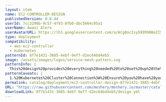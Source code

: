 ```yaml
---
layout: item
name: EC2-CONTROLLER-DESIGN
publishedVersion: 0.0.44
userId: 7cc3290b-9c57-4f93-8fb0-dbc5664c95a1
userName: Awani Alero
userAvatarURL: https://lh3.googleusercontent.com/a/ACg8ocIsyS9IR90Bo2I56iqRPlYulzglXOKhqczvYvf31sttxczvwuTX=s96-c
type: deployment
compatibility:
  - aws-ec2-controller
  - kubernetes
patternId: 8f7e1431-3885-4ebf-9ef7-d2ec64bd4eb5
image: /assets/images/logos/service-mesh-pattern.svg
patternInfo: |
  This%20design%20provides%20everything%20needed%20to%20set%20up%20the%20ACK%20(AWS%20Controllers%20for%20Kubernetes)%20EC2%20controller%20in%20your%20Kubernetes%20cluster%2C%20including%20CRDs%2C%20permissions%2C%20and%20pod%20configuration%20for%20managing%20EC2%20resources%20directly%20from%20your%20cluster.%20
patternCaveats: |
  1.%20Kubernetes%20Cluster%20Connection%3A%20Ensure%20you%20have%20your%20cluster%20connected%20to%20Meshery.%0A%0A2.%20Set%20up%20a%20Secret%3A%20Base64%20encode%20your%20AWS%20access%20key%20and%20secret%20access%20key%2C%20and%20store%20them%20in%20the%20Kubernetes%20Secret.%20%0A%0A3.%20Environment%20Variables%3A%20The%20design%20is%20pre-configured%20to%20use%20the%20access%20keys%20from%20the%20Secret%20as%20environment%20variables.%20Simply%20provide%20your%20encoded%20keys%20in%20the%20secret.%20%0A%0A4.%20AWS%20Region%3A%20Specify%20the%20correct%20AWS%20region%20in%20the%20controller%20pod%20configuration.%20This%20design%20uses%20us-east-1.%0A%0A5.%20Namespace%20Deployment%3A%20Deploy%20all%20resources%20within%20a%20dedicated%20namespace.%20This%20design%20uses%20the%20ack-system%20namespace.
permalink: catalog/deployment/ec2-controller-design-8f7e1431-3885-4ebf-9ef7-d2ec64bd4eb5.html
URL: "https://raw.githubusercontent.com/meshery/meshery.io/master/catalog/8f7e1431-3885-4ebf-9ef7-d2ec64bd4eb5/0.0.44/design.yml"
downloadLink: 8f7e1431-3885-4ebf-9ef7-d2ec64bd4eb5/design.yml
---
```

